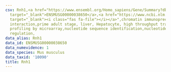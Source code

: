 ```yaml
---
csv: Rnh1,<a href="https://www.ensembl.org/Homo_sapiens/Gene/Summary?db=core;g=ENSMUSG00000038650"
  target="_blank">ENSMUSG00000038650</a>,<a href="https://www.ncbi.nlm.nih.gov/pubmed/23834426"
  target="_blank"><i class="fas fa-file"></i></a>",chromatin immunoprecipitation assay,direct
  interaction,prime adult stage, liver, Hepatocyte, high throughput transcription
  profiling by microarray,nucleotide sequence identification,nucleotide sequence identification,transcriptional
  regulation,
data_alias: Rnh1
data_id: ENSMUSG00000038650
data_numevidence: 1
data_species: Mus musculus
data_taxid: '10090'
title: Rnh1
---
```

